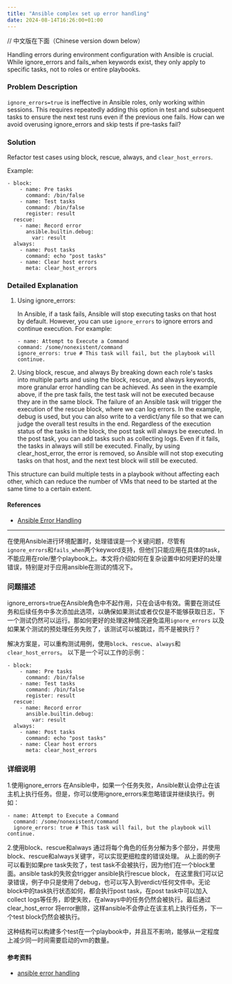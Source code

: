 ```yaml
---
title: "Ansible complex set up error handling"
date: 2024-08-14T16:26:00+01:00
---
```


// 中文版在下面（Chinese version down below）

Handling errors during environment configuration with Ansible is crucial. While ignore_errors and fails_when keywords exist, they only apply to specific tasks, not to roles or entire playbooks.

### Problem Description

`ignore_errors=true` is ineffective in Ansible roles, only working within sessions. This requires repeatedly adding this option in test and subsequent tasks to ensure the next test runs even if the previous one fails. How can we avoid overusing ignore_errors and skip tests if pre-tasks fail?

### Solution

 Refactor test cases using block, rescue, always, and `clear_host_errors`.

Example:

```ansible
- block:
    - name: Pre tasks
      command: /bin/false
    - name: Test tasks
      command: /bin/false
      register: result
  rescue:
    - name: Record error
      ansible.builtin.debug:
        var: result
  always:
    - name: Post tasks
      command: echo "post tasks"
    - name: Clear host errors
      meta: clear_host_errors
```

### Detailed Explanation

1. Using ignore_errors:

    In Ansible, if a task fails, Ansible will stop executing tasks on that host by default. However, you can use `ignore_errors` to ignore errors and continue execution. For example:

    ```ansible
    - name: Attempt to Execute a Command
    command: /some/nonexistent/command
    ignore_errors: true # This task will fail, but the playbook will continue.
    ```

1. Using block, rescue, and always
    By breaking down each role's tasks into multiple parts and using the block, rescue, and always keywords, more granular error handling can be achieved. As seen in the example above, if the pre task fails, the test task will not be executed because they are in the same block. The failure of an Ansible task will trigger the execution of the rescue block, where we can log errors. In the example, debug is used, but you can also write to a verdict/any file so that we can judge the overall test results in the end. Regardless of the execution status of the tasks in the block, the post task will always be executed. In the post task, you can add tasks such as collecting logs. Even if it fails, the tasks in always will still be executed. Finally, by using clear_host_error, the error is removed, so Ansible will not stop executing tasks on that host, and the next test block will still be executed.

This structure can build multiple tests in a playbook without affecting each other, which can reduce the number of VMs that need to be started at the same time to a certain extent.

#### References

- [Ansible Error Handling](https://docs.ansible.com/ansible/latest/playbook_guide/playbooks_error_handling.html)

---

在使用Ansible进行环境配置时，处理错误是一个关键问题，尽管有`ignore_errors`和`fails_when`两个keyword支持，但他们只能应用在具体的task，不能应用在role/整个playbook上。本文将介绍如何在复杂设置中如何更好的处理错误，特别是对于应用ansible在测试的情况下。

### 问题描述
ignore_errors=true在Ansible角色中不起作用，只在会话中有效。需要在测试任务和后续任务中多次添加此选项，以确保如果测试或者仅仅是不能够获取日志，下一个测试仍然可以运行。那如何更好的处理这种情况避免滥用`ignore_errors` 以及如果某个测试的预处理任务失败了，该测试可以被跳过，而不是被执行？

解决方案是，可以重构测试用例，使用`block`、`rescue`、`always`和`clear_host_errors`。
以下是一个可以工作的示例：

```ansible
- block:
    - name: Pre tasks
      command: /bin/false
    - name: Test tasks
      command: /bin/false
      register: result
  rescue:
    - name: Record error
      ansible.builtin.debug:
        var: result
  always:
    - name: Post tasks
      command: echo "post tasks"
    - name: Clear host errors
      meta: clear_host_errors

```

### 详细说明

1.使用ignore_errors
在Ansible中，如果一个任务失败，Ansible默认会停止在该主机上执行任务。但是，你可以使用ignore_errors来忽略错误并继续执行。例如：

```ansible
- name: Attempt to Execute a Command
  command: /some/nonexistent/command
  ignore_errors: true # This task will fail, but the playbook will continue.
```

2.使用block、rescue和always
通过将每个角色的任务分解为多个部分，并使用block、rescue和always关键字，可以实现更细粒度的错误处理。 从上面的例子可以看到如果pre task失败了，test task不会被执行，因为他们在一个block里面。ansible task的失败会trigger ansible执行rescue block， 在这里我们可以记录错误，例子中只是使用了debug，也可以写入到verdict/任何文件中。无论block中的task执行状态如何，都会执行post task，在post task中可以加入collect logs等任务，即使失败，在always中的任务仍然会被执行。最后通过clear_host_error 将error删除，这样ansible不会停止在该主机上执行任务，下一个test block仍然会被执行。

这种结构可以构建多个test在一个playbook中，并且互不影响，能够从一定程度上减少同一时间需要启动的vm的数量。

#### 参考资料

- [ansible error handling](https://docs.ansible.com/ansible/latest/playbook_guide/playbooks_error_handling.html)
